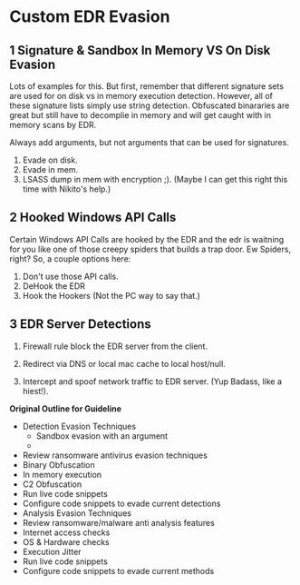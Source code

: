 # Custom EDR Evasion

## 1 Signature & Sandbox In Memory VS On Disk Evasion
Lots of examples for this. But first, remember that different signature sets are used for on disk vs in memory execution detection.  However, all of these signature lists simply use string detection. Obfuscated binararies are great but still have to decomplie in memory and will get caught with in memory scans by EDR.

Always add arguments, but not arguments that can be used for signatures.

1. Evade on disk.
2. Evade in mem.
3. LSASS dump in mem with encryption ;). (Maybe I can get this right this time with Nikito's help.)


## 2 Hooked Windows API Calls
Certain Windows API Calls are hooked by the EDR and the edr is waitning for you like one of those creepy spiders that builds a trap door.  Ew Spiders, right? So, a couple options here:

1. Don't use those API calls.
2. DeHook the EDR
3. Hook the Hookers (Not the PC way to say that.)


## 3 EDR Server Detections

1. Firewall rule block the EDR server from the client.

2. Redirect via DNS or local mac cache to local host/null.

3. Intercept and spoof network traffic to EDR server. (Yup Badass, like a hiest!).





**Original Outline for Guideline**
- Detection Evasion Techniques
    - Sandbox evasion with an argument
    - 
- Review ransomware antivirus evasion techniques
- Binary Obfuscation
- In memory execution
- C2 Obfuscation
- Run live code snippets
- Configure code snippets to evade current detections
- Analysis Evasion Techniques
- Review ransomware/malware anti analysis features
- Internet access checks
- OS & Hardware checks
- Execution Jitter
- Run live code snippets
- Configure code snippets to evade current methods